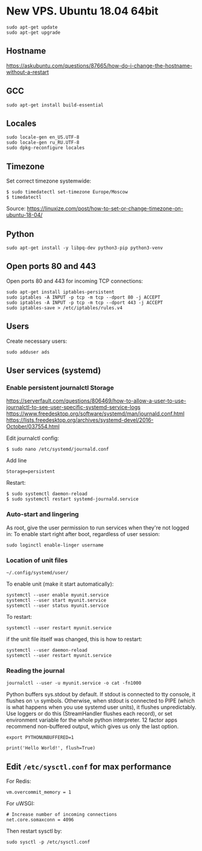 # New VPS. Ubuntu 18.04 64bit

    sudo apt-get update
    sudo apt-get upgrade


## Hostname

https://askubuntu.com/questions/87665/how-do-i-change-the-hostname-without-a-restart


## GCC

    sudo apt-get install build-essential


## Locales

    sudo locale-gen en_US.UTF-8
    sudo locale-gen ru_RU.UTF-8
    sudo dpkg-reconfigure locales
    
## Timezone

Set correct timezone systemwide:

    $ sudo timedatectl set-timezone Europe/Moscow
    $ timedatectl
    
Source: https://linuxize.com/post/how-to-set-or-change-timezone-on-ubuntu-18-04/

## Python

    sudo apt-get install -y libpq-dev python3-pip python3-venv


## Open ports 80 and 443

Open ports 80 and 443 for incoming TCP connections:

    sudo apt-get install iptables-persistent
    sudo iptables -A INPUT -p tcp -m tcp --dport 80 -j ACCEPT
    sudo iptables -A INPUT -p tcp -m tcp --dport 443 -j ACCEPT
    sudo iptables-save > /etc/iptables/rules.v4


## Users

Create necessary users:

    sudo adduser ads


## User services (systemd)

### Enable persistent journalctl Storage

https://serverfault.com/questions/806469/how-to-allow-a-user-to-use-journalctl-to-see-user-specific-systemd-service-logs
https://www.freedesktop.org/software/systemd/man/journald.conf.html
https://lists.freedesktop.org/archives/systemd-devel/2016-October/037554.html

Edit journalctl config:

    $ sudo nano /etc/systemd/journald.conf

Add line

    Storage=persistent

Restart:
    
    $ sudo systemctl daemon-reload
    $ sudo systemctl restart systemd-journald.service

### Auto-start and lingering

As root, give the user permission to run services when they're not logged in:
To enable start right after boot, regardless of user session:

    sudo loginctl enable-linger username

### Location of unit files

    ~/.config/systemd/user/

To enable unit (make it start automatically):

    systemctl --user enable myunit.service
    systemctl --user start myunit.service
    systemctl --user status myunit.service

To restart:

    systemctl --user restart myunit.service

if the unit file itself was changed, this is how to restart:

    systemctl --user daemon-reload
    systemctl --user restart myunit.service


### Reading the journal

    journalctl --user -u myunit.service -o cat -fn1000

Python buffers sys.stdout by default. If stdout is connected to tty console, it flushes on `\n` symbols. Otherwise, when stdout is connected to PIPE (which is what happens when you use systemd user units), it flushes unpredictably. Use loggers or do this (StreamHandler flushes each record), or set environment variable for the whole python interpreter. 12 factor apps recommend non-buffered output, which gives us only the last option.

    export PYTHONUNBUFFERED=1

    print('Hello World!', flush=True)


## Edit `/etc/sysctl.conf` for max performance

For Redis:

    vm.overcommit_memory = 1

For uWSGI:

    # Increase number of incoming connections
    net.core.somaxconn = 4096

Then restart sysctl by:

    sudo sysctl -p /etc/sysctl.conf
